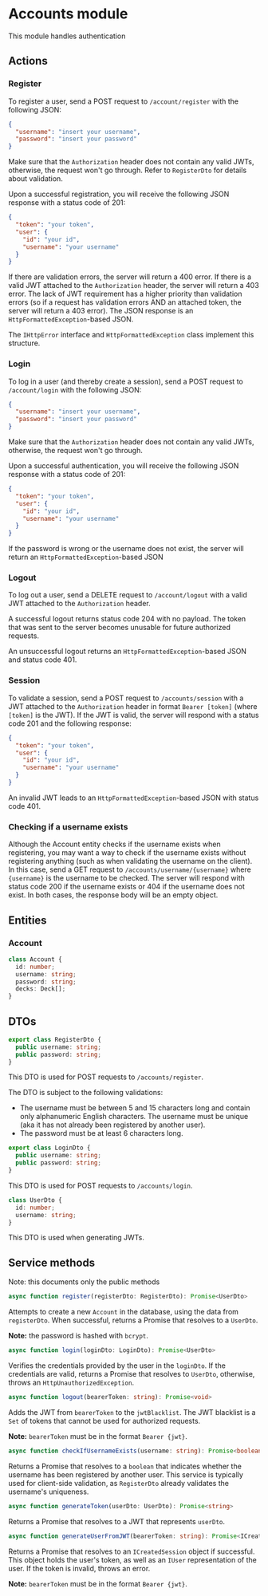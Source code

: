 # Accounts module
This module handles authentication

## Actions
### Register
To register a user, send a POST request to ``/account/register`` with the following JSON:
```json
{
  "username": "insert your username",
  "password": "insert your password"
}
```

Make sure that the ``Authorization`` header does not contain any valid JWTs, otherwise, the request won't go through. Refer to ``RegisterDto`` for details about validation.

Upon a successful registration, you will receive the following JSON response with a status code of 201:
```json
{
  "token": "your token",
  "user": {
    "id": "your id",
    "username": "your username"
  }
}
```

If there are validation errors, the server will return a 400 error. If there is a valid JWT attached to the ``Authorization`` header, the server will return a 403 error. The lack of JWT requirement has a higher priority than validation errors (so if a request has validation errors AND an attached token, the server will return a 403 error). The JSON response is an ``HttpFormattedException``-based JSON.

The ``IHttpError`` interface and ``HttpFormattedException`` class implement this structure.


### Login

To log in a user (and thereby create a session), send a POST request to ``/account/login`` with the following JSON:
```json
{
  "username": "insert your username",
  "password": "insert your password"
}
```

Make sure that the ``Authorization`` header does not contain any valid JWTs, otherwise, the request won't go through.

Upon a successful authentication, you will receive the following JSON response with a status code of 201:
```json
{
  "token": "your token",
  "user": {
    "id": "your id",
    "username": "your username"
  }
}
```

If the password is wrong or the username does not exist, the server will return an ``HttpFormattedException``-based JSON

### Logout
To log out a user, send a DELETE request to ``/account/logout`` with a valid JWT attached to the ``Authorization`` header.

A successful logout returns status code 204 with no payload. The token that was sent to the server becomes unusable for future authorized requests.

An unsuccessful logout returns an ``HttpFormattedException``-based JSON and status code 401.

### Session
To validate a session, send a POST request to ``/accounts/session`` with a JWT attached to the ``Authorization`` header in format ``Bearer [token]`` (where ``[token]`` is the JWT). If the JWT is valid, the server will respond with a status code 201 and the following response:
```json
{
  "token": "your token",
  "user": {
    "id": "your id",
    "username": "your username"
  }
}
```

An invalid JWT leads to an ``HttpFormattedException``-based JSON with status code 401.

### Checking if a username exists
Although the Account entity checks if the username exists when registering, you may want a way to check if the username exists without registering anything (such as when validating the username on the client). In this case, send a GET request to ``/accounts/username/{username}`` where ``{username}`` is the username to be checked. The server will respond with status code 200 if the username exists or 404 if the username does not exist. In both cases, the response body will be an empty object.

## Entities
### Account
```typescript
class Account {
  id: number;
  username: string;
  password: string;
  decks: Deck[];
}
```

## DTOs
```typescript
export class RegisterDto {
  public username: string;
  public password: string;
}
```
This DTO is used for POST requests to ``/accounts/register``.

The DTO is subject to the following validations:
* The username must be between 5 and 15 characters long and contain only alphanumeric English characters. The username must be unique (aka it has not already been registered by another user).
* The password must be at least 6 characters long.

```typescript
export class LoginDto {
  public username: string;
  public password: string;
}
```
This DTO is used for POST requests to ``/accounts/login``.

```typescript
class UserDto {
  id: number;
  username: string;
}
```
This DTO is used when generating JWTs.

## Service methods
Note: this documents only the public methods

```typescript
async function register(registerDto: RegisterDto): Promise<UserDto>
```
Attempts to create a new ``Account`` in the database, using the data from ``registerDto``. When successful, returns a Promise that resolves to a ``UserDto``.

**Note:** the password is hashed with ``bcrypt``.

```typescript
async function login(loginDto: LoginDto): Promise<UserDto>
```
Verifies the credentials provided by the user in the ``loginDto``. If the credentials are valid, returns a Promise that resolves to ``UserDto``, otherwise, throws an ``HttpUnauthorizedException``.

```typescript
async function logout(bearerToken: string): Promise<void> 
```
Adds the JWT from ``bearerToken`` to the ``jwtBlacklist``. The JWT blacklist is a ``Set`` of tokens that cannot be used for authorized requests.

**Note:** ``bearerToken`` must be in the format ``Bearer {jwt}``.

```typescript
async function checkIfUsernameExists(username: string): Promise<boolean>
```
Returns a Promise that resolves to a ``boolean`` that indicates whether the username has been registered by another user. This service is typically used for client-side validation, as ``RegisterDto`` already validates the username's uniqueness.

```typescript
async function generateToken(userDto: UserDto): Promise<string>
```
Returns a Promise that resolves to a JWT that represents ``userDto``.

```typescript
async function generateUserFromJWT(bearerToken: string): Promise<ICreatedSession>
```
Returns a Promise that resolves to an ``ICreatedSession`` object if successful. This object holds the user's token, as well as an  ``IUser`` representation of the user. If the token is invalid, throws an error.

**Note:** ``bearerToken`` must be in the format ``Bearer {jwt}``.